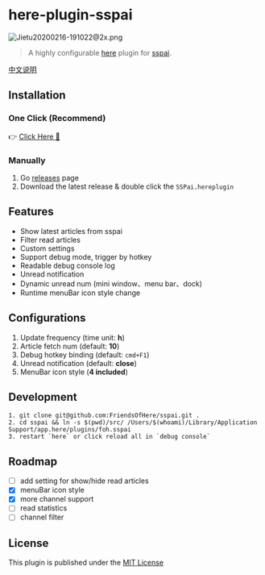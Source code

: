 # here-plugin-sspai

![Jietu20200216-191022@2x.png](https://i.loli.net/2020/02/16/svhqUfegDZF5acb.png)

> A highly configurable [here](https://here.app/) plugin for [sspai](http://sspai.com/).

[中文说明](./README_zh.md)

## Installation

### One Click  (Recommend)
👉 <a href="https://jump.here.app/?installPlugin?title=SSPai&url=https://github.com/FriendsOfHere/sspai/releases/latest/download/SSPai.hereplugin">Click Here 🔌</a>

### Manually
1. Go [releases](https://github.com/FriendsOfHere/sspai/releases/latest/) page
2. Download the latest release & double click the `SSPai.hereplugin`

## Features
- Show latest articles from sspai
- Filter read articles
- Custom settings
- Support debug mode, trigger by hotkey
- Readable debug console log
- Unread notification
- Dynamic unread num (mini window、menu bar、dock)
- Runtime menuBar icon style change

## Configurations
1. Update frequency (time unit: **h**)
2. Article fetch num (default: **10**)
3. Debug hotkey binding (default: `cmd+F1`)
4. Unread notification (default: **close**)
5. MenuBar icon style (**4 included**)

## Development

```console
1. git clone git@github.com:FriendsOfHere/sspai.git .
2. cd sspai && ln -s $(pwd)/src/ /Users/$(whoami)/Library/Application Support/app.here/plugins/foh.sspai
3. restart `here` or click reload all in `debug console`
```

## Roadmap
- [ ] add setting for show/hide read articles
- [x] menuBar icon style
- [x] more channel support
- [ ] read statistics
- [ ] channel filter

## License
This plugin is published under the [MIT License](https://opensource.org/licenses/mit-license.php)
